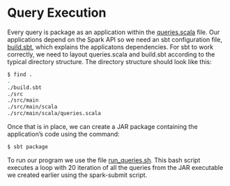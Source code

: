 # Query Execution
Every query is package as an application within the [queries.scala](https://github.com/kon-si/ntua_atds/blob/master/queries/queries.scala) file. Our applications depend on the Spark API so we need an sbt configuration file, [build.sbt](https://github.com/kon-si/ntua_atds/blob/master/queries/build.sbt), which explains the applicatons dependencies. For sbt to work correctly, we need to layout queries.scala and build.sbt according to the typical directory structure. The directory structure should look like this:

```bash
$ find .
.
./build.sbt
./src
./src/main
./src/main/scala
./src/main/scala/queries.scala
```
Once that is in place, we can create a JAR package containing the application’s code using the command:
```bash 
$ sbt package 
```

To run our program we use the file [run_queries.sh](https://github.com/kon-si/ntua_atds/blob/master/queries/run_queries.sh). This bash script executes a loop with 20 iteration of all the queries from the JAR executable we created earlier using the spark-submit script.
